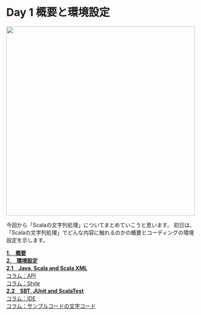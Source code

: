 <h1>Day 1 概要と環境設定</h1>
<img src="../../image/day1/string_course.001.jpeg" width="500px"><p>今回から「Scalaの文字列処理」についてまとめていこうと思います。 初日は、「Scalaの文字列処理」でどんな内容に触れるのかの概要とコーディングの環境設定を示します。</p>

<strong><a href="#1概要">1.　概要</a></strong>  
<strong><a href="#2環境設定">2.　環境設定</a></strong>  
<strong><a href="#21java-scala-and-scala-xml">2.1　Java, Scala and Scala XML</a></strong>  
<a href="#コラムapi">コラム：API</a>  
<a href="#コラムstyle">コラム：Style</a>  
<strong><a href="#22sbt-junit-and-scalatest">2.2　SBT, JUnit and ScalaTest</a></strong>  
<a href="#コラムide">コラム：IDE</a>  
<a href="#コラムサンプルコードの文字コード">コラム：サンプルコードの文字コード</a>  

